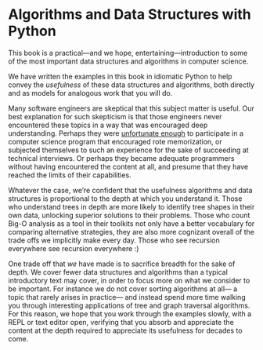 Algorithms and Data Structures with Python
===

This book is a practical—and we hope, entertaining—introduction to some
of the most important data structures and algorithms in computer
science.

We have written the examples in this book in idiomatic Python to help
convey the *usefulness* of these data structures and algorithms, both
directly and as models for analogous work that you will do.

Many software engineers are skeptical that this subject matter is
useful. Our best explanation for such skepticism is that those engineers
never encountered these topics in a way that was encouraged deep
understanding. Perhaps they were [unfortunate
enough](http://v.cx/2010/04/feynman-brazil-education) to participate in
a computer science program that encouraged rote memorization, or
subjected themselves to such an experience for the sake of succeeding at
technical interviews. Or perhaps they became adequate programmers
without having encountered the content at all, and presume that they
have reached the limits of their capabilities.

Whatever the case, we’re confident that the usefulness algorithms and
data structures is proportional to the depth at which you understand it.
Those who understand trees in depth are more likely to identify tree
shapes in their own data, unlocking superior solutions to their
problems. Those who count Big-O analysis as a tool in their toolkits not
only have a better vocabulary for comparing alternative strategies, they
are also more cognizant overall of the trade offs we implicitly make
every day. Those who see recursion everywhere see recursion everywhere
:)

One trade off that *we* have made is to sacrifice breadth for the sake
of depth. We cover fewer data structures and algorithms than a typical
introductory text may cover, in order to focus more on what we consider
to be important. For instance we do not cover sorting algorithms at all—
a topic that rarely arises in practice— and instead spend more time
walking you through interesting applications of tree and graph traversal
algorithms. For this reason, we hope that you work through the examples
slowly, with a REPL or text editor open, verifying that you absorb and
appreciate the content at the depth required to appreciate its
usefulness for decades to come.
